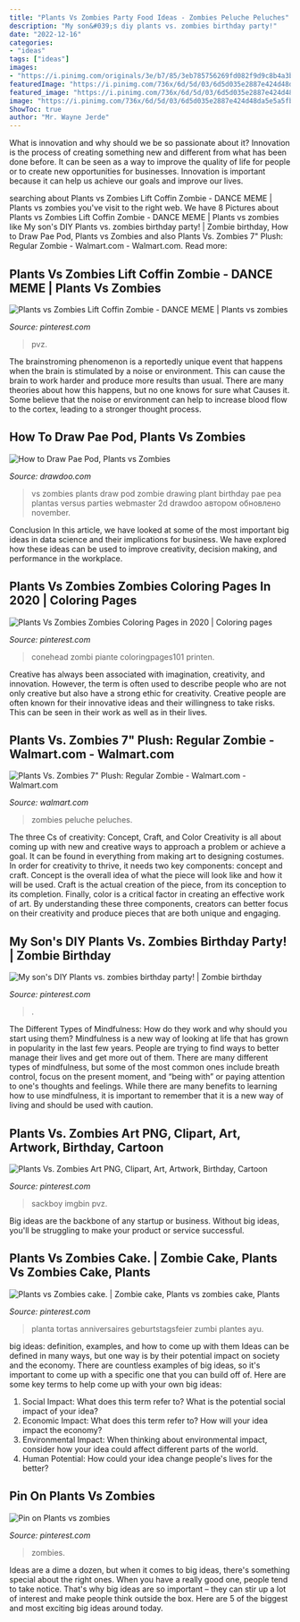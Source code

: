 ```yaml
---
title: "Plants Vs Zombies Party Food Ideas - Zombies Peluche Peluches"
description: "My son&#039;s diy plants vs. zombies birthday party!"
date: "2022-12-16"
categories:
- "ideas"
tags: ["ideas"]
images:
- "https://i.pinimg.com/originals/3e/b7/85/3eb785756269fd082f9d9c8b4a3b9fe3.jpg"
featuredImage: "https://i.pinimg.com/736x/6d/5d/03/6d5d035e2887e424d48da5e5a5fb1976.jpg"
featured_image: "https://i.pinimg.com/736x/6d/5d/03/6d5d035e2887e424d48da5e5a5fb1976.jpg"
image: "https://i.pinimg.com/736x/6d/5d/03/6d5d035e2887e424d48da5e5a5fb1976.jpg"
ShowToc: true
author: "Mr. Wayne Jerde"
---
```



What is innovation and why should we be so passionate about it?
Innovation is the process of creating something new and different from what has been done before. It can be seen as a way to improve the quality of life for people or to create new opportunities for businesses. Innovation is important because it can help us achieve our goals and improve our lives.

	

		
searching about Plants vs Zombies Lift Coffin Zombie - DANCE MEME | Plants vs zombies you've visit to the right web. We have 8 Pictures about Plants vs Zombies Lift Coffin Zombie - DANCE MEME | Plants vs zombies like My son&#039;s DIY Plants vs. zombies birthday party! | Zombie birthday, How to Draw Pae Pod, Plants vs Zombies and also Plants Vs. Zombies 7&quot; Plush: Regular Zombie - Walmart.com - Walmart.com. Read more:
		
    
## Plants Vs Zombies Lift Coffin Zombie - DANCE MEME | Plants Vs Zombies

<img loading=lazy src="https://i.pinimg.com/originals/c4/7d/2e/c47d2e454594065cd60bcaf55287ba8c.png" onerror="this.onerror=null;this.src='https://tse2.mm.bing.net/th?id=OIP.FisSXD4Ji97p_9IkMyTbYgHaEK&amp;pid=15.1';" alt="Plants vs Zombies Lift Coffin Zombie - DANCE MEME | Plants vs zombies">

_Source: pinterest.com_

>pvz. 

	

The brainstroming phenomenon is a reportedly unique event that happens when the brain is stimulated by a noise or environment. This can cause the brain to work harder and produce more results than usual. There are many theories about how this happens, but no one knows for sure what Causes it. Some believe that the noise or environment can help to increase blood flow to the cortex, leading to a stronger thought process.

    
## How To Draw Pae Pod, Plants Vs Zombies

<img loading=lazy src="http://drawdoo.com/wp-content/themes/blogfolio/themify/img.php?src=http://drawdoo.com/wp-content/uploads/tutorials/PlantsvsZombies/lesson09/step_16.png&amp;w=665&amp;h=&amp;zc=1&amp;q=60&amp;a=t" onerror="this.onerror=null;this.src='https://tse1.mm.bing.net/th?id=OIP.1p1aGG4BSAtD2Rw2Yqq_4wHaHa&amp;pid=15.1';" alt="How to Draw Pae Pod, Plants vs Zombies">

_Source: drawdoo.com_

>vs zombies plants draw pod zombie drawing plant birthday pae pea plantas versus parties webmaster 2d drawdoo автором обновлено november. 

	

Conclusion
In this article, we have looked at some of the most important big ideas in data science and their implications for business. We have explored how these ideas can be used to improve creativity, decision making, and performance in the workplace.

    
## Plants Vs Zombies Zombies Coloring Pages In 2020 | Coloring Pages

<img loading=lazy src="https://i.pinimg.com/736x/c6/a7/32/c6a732a1792b316a4fca86697dac4587.jpg" onerror="this.onerror=null;this.src='https://tse3.mm.bing.net/th?id=OIP.eeHkYrA5mBM-w41h88HoBwAAAA&amp;pid=15.1';" alt="Plants Vs Zombies Zombies Coloring Pages in 2020 | Coloring pages">

_Source: pinterest.com_

>conehead zombi piante coloringpages101 printen. 

	

Creative has always been associated with imagination, creativity, and innovation. However, the term is often used to describe people who are not only creative but also have a strong ethic for creativity. Creative people are often known for their innovative ideas and their willingness to take risks. This can be seen in their work as well as in their lives.

    
## Plants Vs. Zombies 7&quot; Plush: Regular Zombie - Walmart.com - Walmart.com

<img loading=lazy src="https://i5.walmartimages.com/asr/74dd651c-bdfc-4250-82ad-7b63fec5778e.6159fcaa9f954c928d5558fbe08560ea.jpeg" onerror="this.onerror=null;this.src='https://tse4.mm.bing.net/th?id=OIP.V6cO90NcDeuY8ggpMvhTyAHaL5&amp;pid=15.1';" alt="Plants Vs. Zombies 7&quot; Plush: Regular Zombie - Walmart.com - Walmart.com">

_Source: walmart.com_

>zombies peluche peluches. 

	

The three Cs of creativity: Concept, Craft, and Color
Creativity is all about coming up with new and creative ways to approach a problem or achieve a goal. It can be found in everything from making art to designing costumes. In order for creativity to thrive, it needs two key components: concept and craft. Concept is the overall idea of what the piece will look like and how it will be used. Craft is the actual creation of the piece, from its conception to its completion. Finally, color is a critical factor in creating an effective work of art. By understanding these three components, creators can better focus on their creativity and produce pieces that are both unique and engaging.

    
## My Son&#039;s DIY Plants Vs. Zombies Birthday Party! | Zombie Birthday

<img loading=lazy src="https://i.pinimg.com/originals/3e/b7/85/3eb785756269fd082f9d9c8b4a3b9fe3.jpg" onerror="this.onerror=null;this.src='https://tse2.mm.bing.net/th?id=OIP.TLha83nymJXLqBPwRs69nwHaJ4&amp;pid=15.1';" alt="My son&#039;s DIY Plants vs. zombies birthday party! | Zombie birthday">

_Source: pinterest.com_

>. 

	

The Different Types of Mindfulness: How do they work and why should you start using them?
Mindfulness is a new way of looking at life that has grown in popularity in the last few years. People are trying to find ways to better manage their lives and get more out of them. There are many different types of mindfulness, but some of the most common ones include breath control, focus on the present moment, and “being with” or paying attention to one's thoughts and feelings. While there are many benefits to learning how to use mindfulness, it is important to remember that it is a new way of living and should be used with caution.

    
## Plants Vs. Zombies Art PNG, Clipart, Art, Artwork, Birthday, Cartoon

<img loading=lazy src="https://i.pinimg.com/736x/6d/5d/03/6d5d035e2887e424d48da5e5a5fb1976.jpg" onerror="this.onerror=null;this.src='https://tse4.mm.bing.net/th?id=OIP.nGJhBsNnjsADvViAOenrlgHaJ1&amp;pid=15.1';" alt="Plants Vs. Zombies Art PNG, Clipart, Art, Artwork, Birthday, Cartoon">

_Source: pinterest.com_

>sackboy imgbin pvz. 

	

Big ideas are the backbone of any startup or business. Without big ideas, you'll be struggling to make your product or service successful.

    
## Plants Vs Zombies Cake. | Zombie Cake, Plants Vs Zombies Cake, Plants

<img loading=lazy src="https://i.pinimg.com/736x/2f/df/ea/2fdfea561c1f856008d5cf8dd5f9ce3f.jpg" onerror="this.onerror=null;this.src='https://tse2.mm.bing.net/th?id=OIP.-VvwNoJH5UHmuY1ILFulLAHaHa&amp;pid=15.1';" alt="Plants vs Zombies cake. | Zombie cake, Plants vs zombies cake, Plants">

_Source: pinterest.com_

>planta tortas anniversaires geburtstagsfeier zumbi plantes ayu. 

	

big ideas: definition, examples, and how to come up with them
Ideas can be defined in many ways, but one way is by their potential impact on society and the economy. There are countless examples of big ideas, so it's important to come up with a specific one that you can build off of. Here are some key terms to help come up with your own big ideas:
1. Social Impact: What does this term refer to? What is the potential social impact of your idea?  
2. Economic Impact: What does this term refer to? How will your idea impact the economy?  
3. Environmental Impact: When thinking about environmental impact, consider how your idea could affect different parts of the world. 
4. Human Potential: How could your idea change people's lives for the better?

    
## Pin On Plants Vs Zombies

<img loading=lazy src="https://i.pinimg.com/736x/dc/74/9d/dc749dd6f9e6f6f42030c181e8eb3899.jpg" onerror="this.onerror=null;this.src='https://tse2.mm.bing.net/th?id=OIP.RIpn_kWj4FtFL-t82bmH2gHaMQ&amp;pid=15.1';" alt="Pin on Plants vs zombies">

_Source: pinterest.com_

>zombies. 

	

Ideas are a dime a dozen, but when it comes to big ideas, there's something special about the right ones. When you have a really good one, people tend to take notice. That's why big ideas are so important – they can stir up a lot of interest and make people think outside the box. Here are 5 of the biggest and most exciting big ideas around today.

